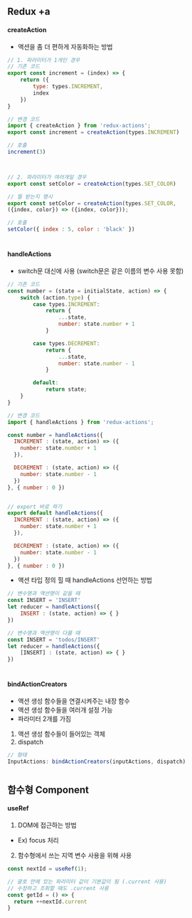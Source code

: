 ## Redux +a
#### createAction
- 액션을 좀 더 편하게 자동화하는 방법
```JavaScript
// 1. 파라미터가 1개인 경우
// 기존 코드
export const increment = (index) => {
    return ({
        type: types.INCREMENT,
        index
    })
}

// 변경 코드
import { createAction } from 'redux-actions';
export const increment = createAction(types.INCREMENT)

// 호출
increment(3)



// 2. 파라미터가 여러개일 경우
export const setColor = createAction(types.SET_COLOR)

// 뭘 받는지 명시
export const setColor = createAction(types.SET_COLOR, 
({index, color}) => ({index, color}));

// 호출
setColor({ index : 5, color : 'black' })
```
#

#### handleActions
- switch문 대신에 사용 (switch문은 같은 이름의 변수 사용 못함)
```JavaScript
// 기존 코드
const number = (state = initialState, action) => {
    switch (action.type) {
        case types.INCREMENT:
            return {
                ...state,
                number: state.number + 1
            }

        case types.DECREMENT:
            return {
                ...state,
                number: state.number - 1
            }

        default:
            return state;
    }
}

// 변경 코드
import { handleActions } from 'redux-actions';

const number = handleActions({
  INCREMENT : (state, action) => ({
    number: state.number + 1
  }),

  DECREMENT : (state, action) => ({
    number: state.number - 1
  })
}, { number : 0 })


// export 바로 하기
export default handleActions({
  INCREMENT : (state, action) => ({
    number: state.number + 1
  }),

  DECREMENT : (state, action) => ({
    number: state.number - 1
  })
}, { number : 0 })
```

- 액션 타입 정의 힐 때 handleActions 선언하는 방법
```JavaScript
// 변수명과 액션명이 같을 때
const INSERT = 'INSERT'
let reducer = handleActions({
    INSERT : (state, action) => { }
})

// 변수명과 액션명이 다를 때
const INSERT = 'todos/INSERT'
let reducer = handleActions({
    [INSERT] : (state, action) => { }
})
```
#

#### bindActionCreators
- 액션 생성 함수들을 연결시켜주는 내장 함수
- 액션 생성 함수들을 여러개 설정 가능
- 파라미터 2개를 가짐
1. 액션 생성 함수들이 들어있는 객체
2. dispatch
```JavaScript
// 형태
InputActions: bindActionCreators(inputActions, dispatch)
```
#

## 함수형 Component

#### useRef
1. DOM에 접근하는 방법
- Ex) focus 처리
2. 함수형에서 쓰는 지역 변수 사용을 위해 사용
```JavaScript
const nextId = useRef(1);

// 괄호 안에 있는 파라미터 값이 기본값이 됨 (.current 사용)
// 수정하고 조회할 때도 .current 사용
const getId = () => {
  return ++nextId.current
}
```